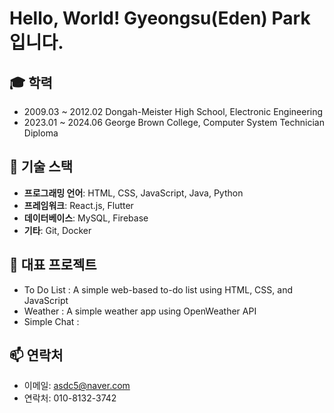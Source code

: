 # Hello, World! Gyeongsu(Eden) Park 입니다.

## 🎓 학력
- 2009.03 ~ 2012.02 Dongah-Meister High School, Electronic Engineering
- 2023.01 ~ 2024.06 George Brown College, Computer System Technician Diploma

## 🔧 기술 스택
- **프로그래밍 언어**: HTML, CSS, JavaScript, Java, Python
- **프레임워크**: React.js, Flutter
- **데이터베이스**: MySQL, Firebase
- **기타**: Git, Docker

## 🌟 대표 프로젝트
- To Do List : A simple web-based to-do list using HTML, CSS, and JavaScript
- Weather : A simple weather app using OpenWeather API
- Simple Chat :

## 📫 연락처
- 이메일: asdc5@naver.com
- 연락처: 010-8132-3742
